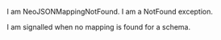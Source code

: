 I am NeoJSONMappingNotFound.
I am a NotFound exception.

I am signalled when no mapping is found for a schema.